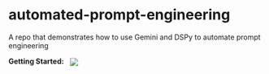 # automated-prompt-engineering
A repo that demonstrates how to use Gemini and DSPy to automate prompt engineering

**Getting Started:** &nbsp; [<img align="center" src="https://colab.research.google.com/assets/colab-badge.svg" />](https://colab.research.google.com/github/marshmellow77/automated-prompt-engineering/blob/main/automated-prompt-engineering.ipynb)
